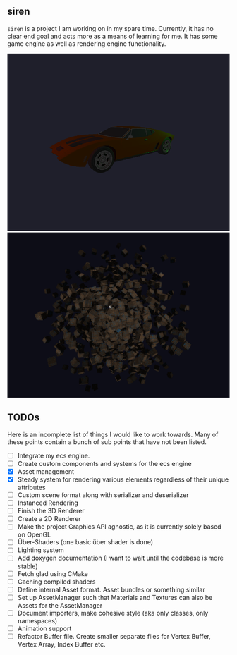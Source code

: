 ## siren

`siren` is a project I am working on in my spare time. Currently, it has no clear end goal and acts more as a means of
learning for me. It has some game engine as well as rendering engine functionality.

![](img/car.png)
![](img/render.png)

## TODOs

Here is an incomplete list of things I would like to work towards. Many of these points contain a bunch of sub points
that have not been listed.

- [ ] Integrate my ecs engine.
- [ ] Create custom components and systems for the ecs engine
- [x] Asset management
- [x] Steady system for rendering various elements regardless of their unique attributes
- [ ] Custom scene format along with serializer and deserializer
- [ ] Instanced Rendering
- [ ] Finish the 3D Renderer
- [ ] Create a 2D Renderer
- [ ] Make the project Graphics API agnostic, as it is currently solely based on OpenGL
- [ ] Über-Shaders (one basic über shader is done)
- [ ] Lighting system
- [ ] Add doxygen documentation (I want to wait until the codebase is more stable)
- [ ] Fetch glad using CMake
- [ ] Caching compiled shaders
- [ ] Define internal Asset format. Asset bundles or something similar
- [ ] Set up AssetManager such that Materials and Textures can also be Assets for the AssetManager
- [ ] Document importers, make cohesive style (aka only classes, only namespaces)
- [ ] Animation support
- [ ] Refactor Buffer file. Create smaller separate files for Vertex Buffer, Vertex Array, Index Buffer etc.
